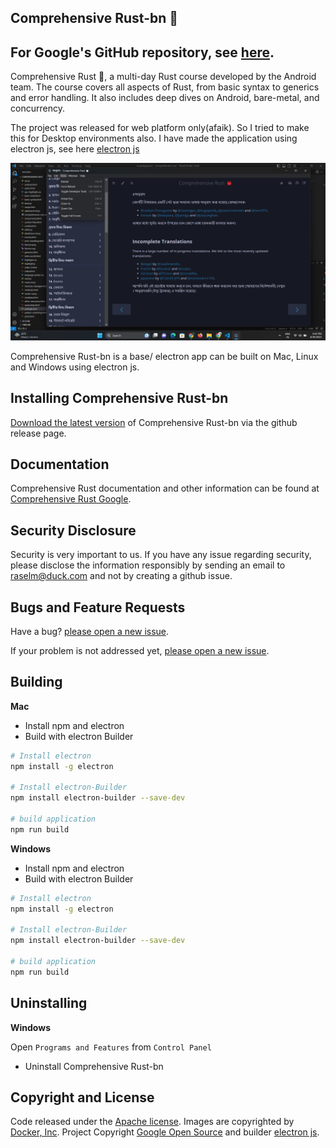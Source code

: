 
## Comprehensive Rust-bn 🦀
## For Google's GitHub repository, see [here](https://github.com/google/comprehensive-rust).

Comprehensive Rust 🦀, a multi-day Rust course developed by the Android team. The course covers all aspects of Rust, from basic syntax to generics and error handling. It also includes deep dives on Android, bare-metal, and concurrency.

The project was released for web platform only(afaik). So I tried to make this for Desktop environments also. I have made the application using electron js, see here [electron js](hhttps://github.com/electron/electron)




![CC Screenshot](https://raw.githubusercontent.com/raselmandol/comprehensive-rust-bn-desktop/main/screenshots/1.png)

Comprehensive Rust-bn is a base/ electron app can be built on Mac, Linux and Windows using electron js.


## Installing Comprehensive Rust-bn

[Download the latest version](https://github.com/raselmandol/comprehensive-rust-bn-desktop/releases) of Comprehensive Rust-bn via the github release page.

## Documentation

Comprehensive Rust documentation and other information can be found at [Comprehensive Rust Google](https://github.com/google/comprehensive-rust).

## Security Disclosure

Security is very important to us. If you have any issue regarding security, please disclose the information responsibly by sending an email to raselm@duck.com and not by creating a github issue.


## Bugs and Feature Requests

Have a bug? [please open a new issue](https://github.com/google/comprehensive-rust/issues/new).


If your problem is not addressed yet, [please open a new issue](https://github.com/google/comprehensive-rust/issues/new).


## Building

**Mac**

- Install npm and electron
- Build with electron Builder
```bash
# Install electron
npm install -g electron

# Install electron-Builder
npm install electron-builder --save-dev

# build application
npm run build
```

**Windows**

- Install npm and electron
- Build with electron Builder
```bash
# Install electron
npm install -g electron

# Install electron-Builder
npm install electron-builder --save-dev

# build application
npm run build
```

## Uninstalling

**Windows**

Open `Programs and Features` from `Control Panel`

- Uninstall Comprehensive Rust-bn

## Copyright and License

Code released under the [Apache license](LICENSE).
Images are copyrighted by [Docker, Inc](https://www.docker.com/).
 Project Copyright [Google Open Source](https://github.com/google/) and builder [electron js](https://github.com/electron/electron).
